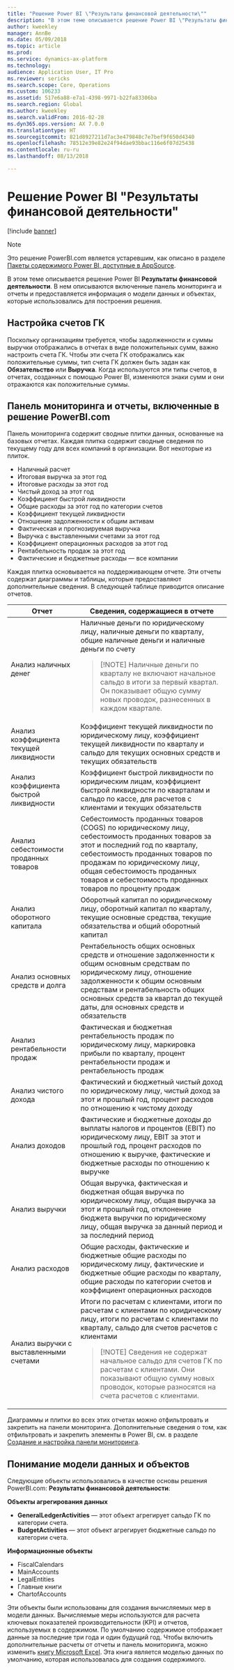 ```yaml
---
title: "Решение Power BI \"Результаты финансовой деятельности\""
description: "В этом теме описывается решение Power BI \"Результаты финансовой деятельности\"."
author: kweekley
manager: AnnBe
ms.date: 05/09/2018
ms.topic: article
ms.prod: 
ms.service: dynamics-ax-platform
ms.technology: 
audience: Application User, IT Pro
ms.reviewer: sericks
ms.search.scope: Core, Operations
ms.custom: 106233
ms.assetid: 517e6a88-e7a1-4398-9971-b22fa83306ba
ms.search.region: Global
ms.author: kweekley
ms.search.validFrom: 2016-02-28
ms.dyn365.ops.version: AX 7.0.0
ms.translationtype: HT
ms.sourcegitcommit: 821d8927211d7ac3e479848c7e7bef9f650d4340
ms.openlocfilehash: 78512e39e82e24f94dae93bbac116e6f07d25438
ms.contentlocale: ru-ru
ms.lasthandoff: 08/13/2018

---
```


# <a name="financial-performance-powerbicom-solution"></a>Решение Power BI "Результаты финансовой деятельности"

[!include [banner](../includes/banner.md)]

> [!NOTE]
> Это решение PowerBI.com является устаревшим, как описано в разделе [Пакеты содержимого Power BI, доступные в AppSource](../migration-upgrade/deprecated-features.md#power-bi-content-packs-available-on-appsource).

В этом теме описывается решение Power BI **Результаты финансовой деятельности**. В нем описываются включенные панель мониторинга и отчеты и предоставляется информация о модели данных и объектах, которые использовались для построения решения.

## <a name="main-account-setup"></a>Настройка счетов ГК
Поскольку организациям требуется, чтобы задолженности и суммы выручки отображались в отчетах в виде положительных сумм, важно настроить счета ГК. Чтобы эти счета ГК отображались как положительные суммы, тип счета ГК должен быть задан как **Обязательство** или **Выручка**. Когда используются эти типы счетов, в отчетах, созданных с помощью Power BI, изменяются знаки сумм и они отражаются как положительные суммы.

## <a name="dashboard-and-reports-that-are-included-in-the-powerbicom-solution"></a>Панель мониторинга и отчеты, включенные в решение PowerBI.com
Панель мониторинга содержит сводные плитки данных, основанные на базовых отчетах. Каждая плитка содержит сводные сведения по текущему году для всех компаний в организации. Вот некоторые из плиток.

- Наличный расчет
- Итоговая выручка за этот год
- Итоговые расходы за этот год
- Чистый доход за этот год
- Коэффициент быстрой ликвидности
- Общие расходы за этот год по категории счетов
- Коэффициент текущей ликвидности
- Отношение задолженности к общим активам
- Фактическая и прогнозируемая выручка
- Выручка с выставленными счетами за этот год
- Коэффициент операционных расходов за этот год
- Рентабельность продаж за этот год
- Фактические и бюджетные расходы — все компании

Каждая плитка основывается на поддерживающем отчете. Эти отчеты содержат диаграммы и таблицы, которые предоставляют дополнительные сведения. В следующей таблице приводится описание отчетов.

| Отчет                      | Сведения, содержащиеся в отчете |
|-----------------------------|--------------------------------------|
| Анализ наличных денег               | Наличные деньги по юридическому лицу, наличные деньги по кварталу, общие наличные деньги и наличные деньги по счету<blockquote>[!NOTE] Наличные деньги по кварталу не включают начальное сальдо в итоги за первый квартал. Он показывает общую сумму новых проводок, разнесенных в каждом квартале.</blockquote> |
| Анализ коэффициента текущей ликвидности      | Коэффициент текущей ликвидности по юридическому лицу, коэффициент текущей ликвидности по кварталу и сальдо для текущих основных средств и текущих обязательств |
| Анализ коэффициента быстрой ликвидности        | Коэффициент быстрой ликвидности по юридическим лицам, коэффициент быстрой ликвидности по кварталам и сальдо по кассе, для расчетов с клиентами и текущих обязательств |
| Анализ себестоимости проданных товаров | Себестоимость проданных товаров (COGS) по юридическому лицу, себестоимость проданных товаров за этот и последний год по кварталу, себестоимость проданных товаров по продажам по юридическому лицу, общая себестоимость проданных товаров и себестоимость проданных товаров по проценту продаж |
| Анализ оборотного капитала    | Оборотный капитал по юридическому лицу, оборотный капитал по кварталу, текущие основные средства, текущие обязательства и общий оборотный капитал |
| Анализ основных средств и долга     | Рентабельность общих основных средств и отношение задолженности к общим основным средствам по юридическому лицу, отношение задолженности к общим основным средствам и рентабельность общих основных средств за квартал до текущей даты, для основных средств и обязательств |
| Анализ рентабельности продаж      | Фактическая и бюджетная рентабельность продаж по юридическому лицу, маркировка прибыли по кварталу, процент рентабельности продаж и рентабельность продаж |
| Анализ чистого дохода         | Фактический и бюджетный чистый доход по юридическому лицу, чистый доход за этот и прошлый год, процент расходов по отношению к чистому доходу |
| Анализ доходов           | Фактические и бюджетные доходы до выплаты налогов и процентов (EBIT) по юридическому лицу, EBIT за этот и прошлый год, процент расходов по отношению к выручке, фактические и бюджетные расходы по отношению к выручке |
| Анализ выручки            | Общая выручка, фактическая и бюджетная общая выручка по юридическому лицу, общая выручка за этот и прошлый год, отклонение бюджета выручки по юридическому лицу, общая выручка за данный период и за последний период |
| Анализ расходов            | Общие расходы, фактические и бюджетные общие расходы по юридическому лицу, фактические и бюджетные общие расходы по кварталу, общие расходы по категории счетов и коэффициент операционных расходов |
| Анализ выручки с выставленными счетами     | Итоги по расчетам с клиентами, итоги по расчетам с клиентами по юридическому лицу, итоги по расчетам с клиентами по кварталу, сальдо для счетов расчетов с клиентами<blockquote>[!NOTE] Сведения не содержат начальное сальдо для счетов ГК по расчетам с клиентами. Они показывают общую сумму новых проводок, которые разносятся на счета расчетов с клиентами.</blockquote> |

Диаграммы и плитки во всех этих отчетах можно отфильтровать и закрепить на панели мониторинга. Дополнительные сведения о том, как отфильтровать и закрепить элементы в Power BI, см. в разделе [Создание и настройка панели мониторинга](https://powerbi.microsoft.com/en-us/guided-learning/powerbi-learning-4-2-create-configure-dashboards).

## <a name="understanding-the-data-model-and-entities"></a>Понимание модели данных и объектов
Следующие объекты использовались в качестве основы решения PowerBI.com: **Результаты финансовой деятельности**:

**Объекты агрегирования данных**

- **GeneralLedgerActivities** — этот объект агрегирует сальдо ГК по категории счета.
- **BudgetActivities** — этот объект агрегирует бюджетные сальдо по категории счета.

**Информационные объекты**

- FiscalCalendars
- MainAccounts
- LegalEntities
- Главные книги
- ChartofAccounts

Эти объекты были использованы для создания вычисляемых мер в модели данных. Вычисляемые меры используются для расчета ключевых показателей производительности (KPI) и отчетов, используемых в содержимом. По умолчанию содержимое отображает данные за последние три года и один будущий год. Чтобы включить дополнительные расчеты от отчеты и панель мониторинга, можно изменить [книгу Microsoft Excel](https://mbs.microsoft.com/customersource/global/AX/downloads/reports/msdaxfinpercontentpowerbi). Эта книга является моделью данных по умолчанию, которая использовалась для создания содержимого.

